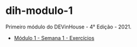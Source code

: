 # dih-modulo-1
Primeiro módulo do DEVinHouse - 4° Edição - 2021.

- [Módulo 1 - Semana 1 - Exercícios](/[M1S01])